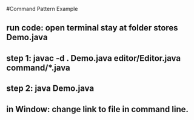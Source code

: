 #Command Pattern Example
## run code: open terminal stay at folder stores Demo.java
## step 1: javac -d . Demo.java editor/Editor.java command/\*.java
## step 2: java Demo.java
## in Window: change link to file in command line. 
